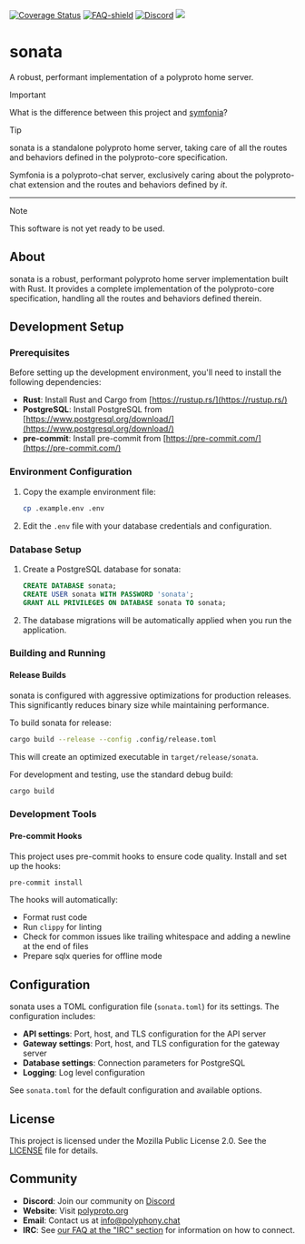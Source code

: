 [![Coverage Status](https://coveralls.io/repos/github/polyphony-chat/sonata/badge.svg?branch=main)](https://coveralls.io/github/polyphony-chat/sonata?branch=main)
[![FAQ-shield]][FAQ]
[![Discord]][Discord-invite]
<img src="https://img.shields.io/static/v1?label=Status&message=Early%20Development&color=blue">

# sonata

A robust, performant implementation of a polyproto home server.

> [!IMPORTANT]
>
> What is the difference between this project and [symfonia](https://github.com/polyphony-chat/symfonia)?

> [!TIP]
>
> sonata is a standalone polyproto home server, taking care of all the routes and behaviors defined in the polyproto-core specification.
>
> Symfonia is a polyproto-chat server, exclusively caring about the polyproto-chat extension and the routes and behaviors defined by *it*.

---

> [!NOTE]
> This software is not yet ready to be used.

## About

sonata is a robust, performant polyproto home server implementation built with Rust. It provides a complete implementation of the polyproto-core specification, handling all the routes and behaviors defined therein.

## Development Setup

### Prerequisites

Before setting up the development environment, you'll need to install the following dependencies:

- **Rust**: Install Rust and Cargo from [https://rustup.rs/](https://rustup.rs/)
- **PostgreSQL**: Install PostgreSQL from [https://www.postgresql.org/download/](https://www.postgresql.org/download/)
- **pre-commit**: Install pre-commit from [https://pre-commit.com/](https://pre-commit.com/)

### Environment Configuration

1. Copy the example environment file:

   ```bash
   cp .example.env .env
   ```

2. Edit the `.env` file with your database credentials and configuration.

### Database Setup

1. Create a PostgreSQL database for sonata:

   ```sql
   CREATE DATABASE sonata;
   CREATE USER sonata WITH PASSWORD 'sonata';
   GRANT ALL PRIVILEGES ON DATABASE sonata TO sonata;
   ```

2. The database migrations will be automatically applied when you run the application.

### Building and Running

#### Release Builds

sonata is configured with aggressive optimizations for production releases. This significantly reduces binary size while maintaining performance.

To build sonata for release:

```bash
cargo build --release --config .config/release.toml
```

This will create an optimized executable in `target/release/sonata`.

For development and testing, use the standard debug build:

```bash
cargo build
```

### Development Tools

#### Pre-commit Hooks

This project uses pre-commit hooks to ensure code quality. Install and set up the hooks:

```bash
pre-commit install
```

The hooks will automatically:

- Format rust code
- Run `clippy` for linting
- Check for common issues like trailing whitespace and adding a newline at the end of files
- Prepare sqlx queries for offline mode

## Configuration

sonata uses a TOML configuration file (`sonata.toml`) for its settings. The configuration includes:

- **API settings**: Port, host, and TLS configuration for the API server
- **Gateway settings**: Port, host, and TLS configuration for the gateway server
- **Database settings**: Connection parameters for PostgreSQL
- **Logging**: Log level configuration

See `sonata.toml` for the default configuration and available options.

## License

This project is licensed under the Mozilla Public License 2.0. See the [LICENSE](LICENSE) file for details.

## Community

- **Discord**: Join our community on [Discord](https://discord.com/invite/m3FpcapGDD)
- **Website**: Visit [polyproto.org](https://polyproto.org)
- **Email**: Contact us at [info@polyphony.chat](mailto:info@polyphony.chat)
- **IRC**: See [our FAQ at the "IRC" section](https://github.com/polyphony-chat/.github/blob/main/FAQ.md#irc) for information on how to connect.


[Discord]: https://dcbadge.limes.pink/api/server/m3FpcapGDD?style=flat
<!-- [Discord]: https://img.shields.io/badge/Discord-bf63f7.svg?style=flat&logo=discord&logoColor=white-->
[Discord-invite]: https://discord.com/invite/m3FpcapGDD
[FAQ-shield]: https://img.shields.io/badge/Frequently_Asked_Questions_(FAQ)-ff62bd
[FAQ]: https://github.com/polyphony-chat/.github/blob/main/FAQ.md
